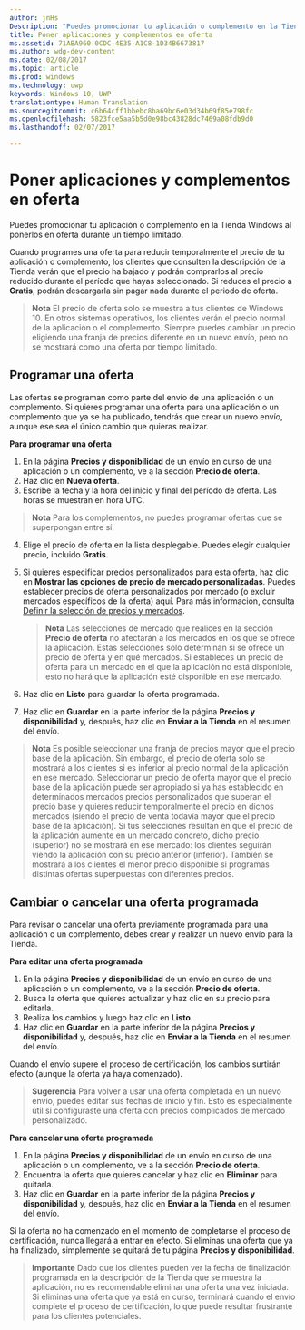 ```yaml
---
author: jnHs
Description: "Puedes promocionar tu aplicación o complemento en la Tienda Windows al ponerlos en oferta durante un tiempo limitado."
title: Poner aplicaciones y complementos en oferta
ms.assetid: 71ABA960-0CDC-4E35-A1C8-1D34B6673817
ms.author: wdg-dev-content
ms.date: 02/08/2017
ms.topic: article
ms.prod: windows
ms.technology: uwp
keywords: Windows 10, UWP
translationtype: Human Translation
ms.sourcegitcommit: c6b64cff1bbebc8ba69bc6e03d34b69f85e798fc
ms.openlocfilehash: 5823fce5aa5b5d0e98bc43828dc7469a08fdb9d0
ms.lasthandoff: 02/07/2017

---
```


# <a name="put-apps-and-add-ons-on-sale"></a>Poner aplicaciones y complementos en oferta

Puedes promocionar tu aplicación o complemento en la Tienda Windows al ponerlos en oferta durante un tiempo limitado.

Cuando programes una oferta para reducir temporalmente el precio de tu aplicación o complemento, los clientes que consulten la descripción de la Tienda verán que el precio ha bajado y podrán comprarlos al precio reducido durante el período que hayas seleccionado. Si reduces el precio a **Gratis**, podrán descargarla sin pagar nada durante el periodo de oferta.

> **Nota**  El precio de oferta solo se muestra a tus clientes de Windows 10. En otros sistemas operativos, los clientes verán el precio normal de la aplicación o el complemento. Siempre puedes cambiar un precio eligiendo una franja de precios diferente en un nuevo envío, pero no se mostrará como una oferta por tiempo limitado.

## <a name="scheduling-a-sale"></a>Programar una oferta

Las ofertas se programan como parte del envío de una aplicación o un complemento. Si quieres programar una oferta para una aplicación o un complemento que ya se ha publicado, tendrás que crear un nuevo envío, aunque ese sea el único cambio que quieras realizar.

**Para programar una oferta**

1.  En la página **Precios y disponibilidad** de un envío en curso de una aplicación o un complemento, ve a la sección **Precio de oferta**.
2.  Haz clic en **Nueva oferta**.
3.  Escribe la fecha y la hora del inicio y final del período de oferta. Las horas se muestran en hora UTC.

   > **Nota**  Para los complementos, no puedes programar ofertas que se superpongan entre sí.

4.  Elige el precio de oferta en la lista desplegable. Puedes elegir cualquier precio, incluido **Gratis**.
5.  Si quieres especificar precios personalizados para esta oferta, haz clic en **Mostrar las opciones de precio de mercado personalizadas**. Puedes establecer precios de oferta personalizados por mercado (o excluir mercados específicos de la oferta) aquí. Para más información, consulta [Definir la selección de precios y mercados](define-pricing-and-market-selection.md).

    > **Nota**  Las selecciones de mercado que realices en la sección **Precio de oferta** no afectarán a los mercados en los que se ofrece la aplicación. Estas selecciones solo determinan si se ofrece un precio de oferta y en qué mercados. Si estableces un precio de oferta para un mercado en el que la aplicación no está disponible, esto no hará que la aplicación esté disponible en ese mercado.

6.  Haz clic en **Listo** para guardar la oferta programada.
7.  Haz clic en **Guardar** en la parte inferior de la página **Precios y disponibilidad** y, después, haz clic en **Enviar a la Tienda** en el resumen del envío.

> **Nota**  Es posible seleccionar una franja de precios mayor que el precio base de la aplicación. Sin embargo, el precio de oferta solo se mostrará a los clientes si es inferior al precio normal de la aplicación en ese mercado. Seleccionar un precio de oferta mayor que el precio base de la aplicación puede ser apropiado si ya has establecido en determinados mercados precios personalizados que superan el precio base y quieres reducir temporalmente el precio en dichos mercados (siendo el precio de venta todavía mayor que el precio base de la aplicación). Si tus selecciones resultan en que el precio de la aplicación aumente en un mercado concreto, dicho precio (superior) no se mostrará en ese mercado: los clientes seguirán viendo la aplicación con su precio anterior (inferior). También se mostrará a los clientes el menor precio disponible si programas distintas ofertas superpuestas con diferentes precios.

## <a name="changing-or-canceling-a-scheduled-sale"></a>Cambiar o cancelar una oferta programada


Para revisar o cancelar una oferta previamente programada para una aplicación o un complemento, debes crear y realizar un nuevo envío para la Tienda.

**Para editar una oferta programada**

1.  En la página **Precios y disponibilidad** de un envío en curso de una aplicación o un complemento, ve a la sección **Precio de oferta**.
2.  Busca la oferta que quieres actualizar y haz clic en su precio para editarla.
3.  Realiza los cambios y luego haz clic en **Listo**.
4.  Haz clic en **Guardar** en la parte inferior de la página **Precios y disponibilidad** y, después, haz clic en **Enviar a la Tienda** en el resumen del envío.

Cuando el envío supere el proceso de certificación, los cambios surtirán efecto (aunque la oferta ya haya comenzado).

> **Sugerencia**  Para volver a usar una oferta completada en un nuevo envío, puedes editar sus fechas de inicio y fin. Esto es especialmente útil si configuraste una oferta con precios complicados de mercado personalizado.
 
**Para cancelar una oferta programada**

1.  En la página **Precios y disponibilidad** de un envío en curso de una aplicación o un complemento, ve a la sección **Precio de oferta**.
2.  Encuentra la oferta que quieres cancelar y haz clic en **Eliminar** para quitarla.
3.  Haz clic en **Guardar** en la parte inferior de la página **Precios y disponibilidad** y, después, haz clic en **Enviar a la Tienda** en el resumen del envío.

Si la oferta no ha comenzado en el momento de completarse el proceso de certificación, nunca llegará a entrar en efecto. Si eliminas una oferta que ya ha finalizado, simplemente se quitará de tu página **Precios y disponibilidad**.

> **Importante**  Dado que los clientes pueden ver la fecha de finalización programada en la descripción de la Tienda que se muestra la aplicación, no es recomendable eliminar una oferta una vez iniciada. Si eliminas una oferta que ya está en curso, terminará cuando el envío complete el proceso de certificación, lo que puede resultar frustrante para los clientes potenciales.


